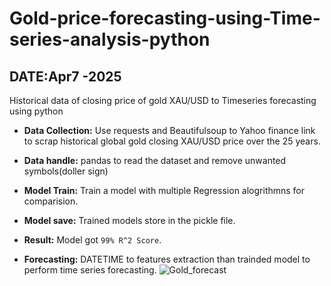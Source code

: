 # Gold-price-forecasting-using-Time-series-analysis-python
## DATE:Apr7 -2025
Historical data of closing price of gold XAU/USD to Timeseries forecasting using python 

- **Data Collection:**
Use requests and Beautifulsoup to Yahoo finance link to scrap historical global gold closing XAU/USD  price over the 25 years.

- **Data handle:**
pandas to read the dataset and remove unwanted symbols(doller sign)

- **Model Train:**
Train a model with multiple Regression alogrithmns for comparision.

- **Model save:**
Trained models store in the pickle file.

- **Result:**
Model got `99% R^2 Score`.

- **Forecasting:**
DATETIME to features extraction than trainded model to perform time series forecasting.
![Gold_forecast](https://github.com/user-attachments/assets/446300fa-a548-4c09-ba09-067bafe595e2)


